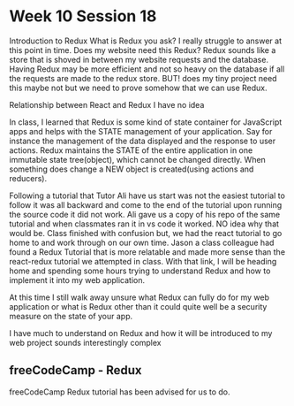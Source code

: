  # Week 10 Session 18

Introduction to Redux 
What is Redux you ask? I really struggle to answer at this point in time. Does my website need this Redux? Redux sounds like a store that is shoved in between my website requests and the database. Having Redux may be more efficient and not so heavy on the database if all the requests are made to the redux store. BUT! does my tiny project need this maybe not but we need to prove somehow that we can use Redux. 

Relationship between React and Redux 
I have no idea 

In class, I learned that Redux is some kind of state container for JavaScript apps and helps with the STATE management of your application. Say for instance the management of the data displayed and the response to user actions. Redux maintains the STATE of the entire application in one immutable state tree(object), which cannot be changed directly. When something does change a NEW object is created(using actions and reducers).

Following a tutorial that Tutor Ali have us start was not the easiest tutorial to follow it was all backward and come to the end of the tutorial upon running the source code it did not work. Ali gave us a copy of his repo of the same tutorial and when classmates ran it in vs code it worked. NO idea why that would be. 
Class finished with confusion but, we had the react tutorial to go home to and work through on our own time. Jason a class colleague had found a Redux Tutorial that is more relatable and made more sense than the react-redux tutorial we attempted in class. With that link, I will be heading home and spending some hours trying to understand Redux and how to implement it into my web application.

At this time I still walk away unsure what Redux can fully do for my web application or what is Redux other than it could quite well be a security measure on the state of your app. 

I have much to understand on Redux and how it will be introduced to my web project sounds interestingly complex

## freeCodeCamp - Redux
freeCodeCamp Redux tutorial has been advised for us to do.
